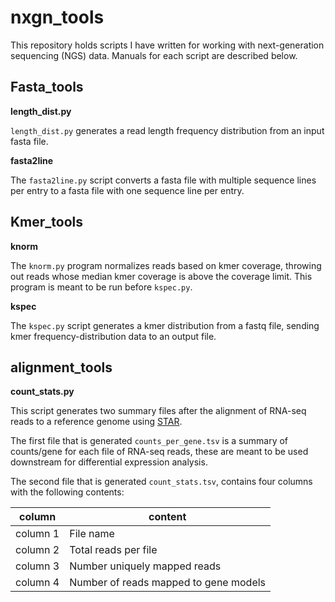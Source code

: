 # nxgn_tools

This repository holds scripts I have written for working with next-generation sequencing (NGS) data. Manuals for each script are described below.

## Fasta_tools

**length_dist.py**

`length_dist.py` generates a read length frequency distribution from an input fasta file.

**fasta2line**

The `fasta2line.py` script converts a fasta file with multiple sequence lines per entry to a fasta file with one sequence line per entry.


## Kmer_tools


**knorm**

The `knorm.py` program normalizes reads based on kmer coverage, throwing out reads whose median kmer coverage is above the coverage limit. This program is meant to be run before `kspec.py`.

**kspec**

The `kspec.py` script generates a kmer distribution from a fastq file, sending kmer frequency-distribution data to an output file.


## alignment_tools

**count_stats.py**

This script generates two summary files after the alignment of RNA-seq reads to a reference genome using [STAR](https://github.com/alexdobin/STAR/blob/master/doc/STARmanual.pdf).

The first file that is generated `counts_per_gene.tsv` is a summary of counts/gene for each file of RNA-seq reads, these are meant to be used downstream for differential expression analysis.


The second file that is generated `count_stats.tsv`, contains four columns with the following contents:

| column     | content  |
| ---------- | ---------- |
| column 1  | File name |
| column 2  | Total reads per file |
| column 3  | Number uniquely mapped reads |
| column 4  | Number of reads mapped to gene models |
